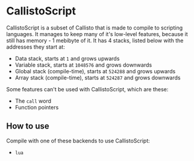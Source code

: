 # CallistoScript
CallistoScript is a subset of Callisto that is made to compile to scripting languages.
It manages to keep many of it's low-level features, because it still has memory - 1
mebibyte of it. It has 4 stacks, listed below with the addresses they start at:

- Data stack, starts at `1` and grows upwards
- Variable stack, starts at `1048576` and grows downwards
- Global stack (compile-time), starts at `524288` and grows upwards
- Array stack (compile-time), starts at `524287` and grows downwards

Some features can't be used with CallistoScript, which are these:

- The `call` word
- Function pointers

## How to use
Compile with one of these backends to use CallistoScript:

- `lua`
